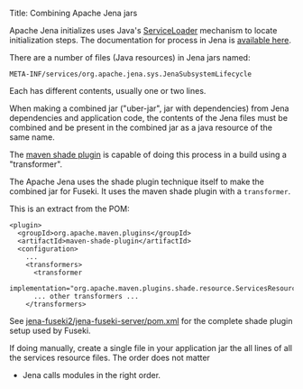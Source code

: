 Title: Combining Apache Jena jars

Apache Jena initializes uses Java's
[ServiceLoader](https://docs.oracle.com/javase/8/docs/api/java/util/ServiceLoader.html)
mechanism to locate initialization steps. The 
documentation for process in Jena is [available here](system-initialization.html).

There are a number of files (Java resources) in Jena jars named:

    META-INF/services/org.apache.jena.sys.JenaSubsystemLifecycle

Each has different contents, usually one or two lines.

When making a combined jar ("uber-jar", jar with dependencies) from Jena
dependencies and application code, the contents of the Jena files must
be combined and be present in the combined jar as a java resource of the
same name.

The 
[maven shade plugin](https://maven.apache.org/plugins/maven-shade-plugin/) 
is capable of doing this process in a build using a "transformer".

The Apache Jena uses the shade plugin technique itself to make the combined jar
for Fuseki.  It uses the maven shade plugin with a `transformer`.

This is an extract from the POM:

    <plugin>
      <groupId>org.apache.maven.plugins</groupId>
      <artifactId>maven-shade-plugin</artifactId>
      <configuration>
        ...
        <transformers>
          <transformer 
              implementation="org.apache.maven.plugins.shade.resource.ServicesResourceTransformer"/>
          ... other transformers ...
        </transformers>

See
[jena-fuseki2/jena-fuseki-server/pom.xml](https://github.com/apache/jena/blob/master/jena-fuseki2/jena-fuseki-server/pom.xml)
for the complete shade plugin setup used by Fuseki.

If doing manually, create a single file in your application jar the
all lines of all the services resource files. The order does not matter
- Jena calls modules in the right order.
